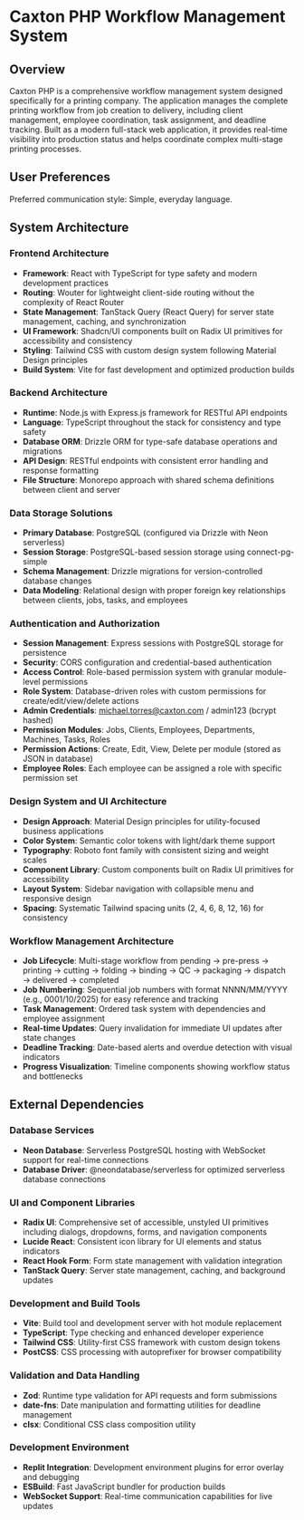 # Caxton PHP Workflow Management System

## Overview

Caxton PHP is a comprehensive workflow management system designed specifically for a printing company. The application manages the complete printing workflow from job creation to delivery, including client management, employee coordination, task assignment, and deadline tracking. Built as a modern full-stack web application, it provides real-time visibility into production status and helps coordinate complex multi-stage printing processes.

## User Preferences

Preferred communication style: Simple, everyday language.

## System Architecture

### Frontend Architecture
- **Framework**: React with TypeScript for type safety and modern development practices
- **Routing**: Wouter for lightweight client-side routing without the complexity of React Router
- **State Management**: TanStack Query (React Query) for server state management, caching, and synchronization
- **UI Framework**: Shadcn/UI components built on Radix UI primitives for accessibility and consistency
- **Styling**: Tailwind CSS with custom design system following Material Design principles
- **Build System**: Vite for fast development and optimized production builds

### Backend Architecture
- **Runtime**: Node.js with Express.js framework for RESTful API endpoints
- **Language**: TypeScript throughout the stack for consistency and type safety
- **Database ORM**: Drizzle ORM for type-safe database operations and migrations
- **API Design**: RESTful endpoints with consistent error handling and response formatting
- **File Structure**: Monorepo approach with shared schema definitions between client and server

### Data Storage Solutions
- **Primary Database**: PostgreSQL (configured via Drizzle with Neon serverless)
- **Session Storage**: PostgreSQL-based session storage using connect-pg-simple
- **Schema Management**: Drizzle migrations for version-controlled database changes
- **Data Modeling**: Relational design with proper foreign key relationships between clients, jobs, tasks, and employees

### Authentication and Authorization
- **Session Management**: Express sessions with PostgreSQL storage for persistence
- **Security**: CORS configuration and credential-based authentication
- **Access Control**: Role-based permission system with granular module-level permissions
- **Role System**: Database-driven roles with custom permissions for create/edit/view/delete actions
- **Admin Credentials**: michael.torres@caxton.com / admin123 (bcrypt hashed)
- **Permission Modules**: Jobs, Clients, Employees, Departments, Machines, Tasks, Roles
- **Permission Actions**: Create, Edit, View, Delete per module (stored as JSON in database)
- **Employee Roles**: Each employee can be assigned a role with specific permission set

### Design System and UI Architecture
- **Design Approach**: Material Design principles for utility-focused business applications
- **Color System**: Semantic color tokens with light/dark theme support
- **Typography**: Roboto font family with consistent sizing and weight scales  
- **Component Library**: Custom components built on Radix UI primitives for accessibility
- **Layout System**: Sidebar navigation with collapsible menu and responsive design
- **Spacing**: Systematic Tailwind spacing units (2, 4, 6, 8, 12, 16) for consistency

### Workflow Management Architecture
- **Job Lifecycle**: Multi-stage workflow from pending → pre-press → printing → cutting → folding → binding → QC → packaging → dispatch → delivered → completed
- **Job Numbering**: Sequential job numbers with format NNNN/MM/YYYY (e.g., 0001/10/2025) for easy reference and tracking
- **Task Management**: Ordered task system with dependencies and employee assignment
- **Real-time Updates**: Query invalidation for immediate UI updates after state changes
- **Deadline Tracking**: Date-based alerts and overdue detection with visual indicators
- **Progress Visualization**: Timeline components showing workflow status and bottlenecks

## External Dependencies

### Database Services
- **Neon Database**: Serverless PostgreSQL hosting with WebSocket support for real-time connections
- **Database Driver**: @neondatabase/serverless for optimized serverless database connections

### UI and Component Libraries
- **Radix UI**: Comprehensive set of accessible, unstyled UI primitives including dialogs, dropdowns, forms, and navigation components
- **Lucide React**: Consistent icon library for UI elements and status indicators
- **React Hook Form**: Form state management with validation integration
- **TanStack Query**: Server state management, caching, and background updates

### Development and Build Tools
- **Vite**: Build tool and development server with hot module replacement
- **TypeScript**: Type checking and enhanced developer experience
- **Tailwind CSS**: Utility-first CSS framework with custom design tokens
- **PostCSS**: CSS processing with autoprefixer for browser compatibility

### Validation and Data Handling
- **Zod**: Runtime type validation for API requests and form submissions
- **date-fns**: Date manipulation and formatting utilities for deadline management
- **clsx**: Conditional CSS class composition utility

### Development Environment
- **Replit Integration**: Development environment plugins for error overlay and debugging
- **ESBuild**: Fast JavaScript bundler for production builds
- **WebSocket Support**: Real-time communication capabilities for live updates